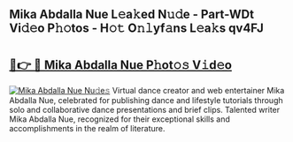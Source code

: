 ## Mika Abdalla Nue L𝚎a𝚔ed N𝚞𝚍e - Part-WDt Vi𝚍𝚎o P𝚑𝚘tos - H𝚘𝚝 O𝚗𝚕yf𝚊ns L𝚎a𝚔s qv4FJ

# <h2><a href="http://kf8ijr.oniu.top/?m=Mika+Abdalla+Nue">🔗👉 🔴 Mika Abdalla Nue P𝚑ot𝚘𝚜 V𝚒d𝚎o</a></h2>

[![Mika Abdalla Nue Nu𝚍e𝚜](https://i.imgur.com/0qMVB7G.gif)](http://kf8ijr.oniu.top/?m=Mika+Abdalla+Nue)
Virtual dance creator and web entertainer Mika Abdalla Nue, celebrated for publishing dance and lifestyle tutorials through solo and collaborative dance presentations and brief clips. Talented writer Mika Abdalla Nue, recognized for their exceptional skills and accomplishments in the realm of literature.  

